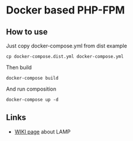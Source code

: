 # Docker based PHP-FPM

## How to use

Just copy docker-compose.yml from dist example

    cp docker-compose.dist.yml docker-compose.yml

Then build

    docker-compose build

And run composition

    docker-compose up -d


## Links
* [WIKI page](https://en.wikipedia.org/wiki/LAMP_software_bundle) about LAMP